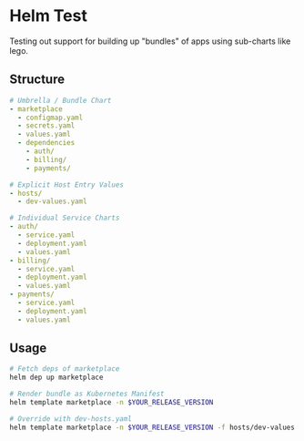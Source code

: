 # Helm Test

Testing out support for building up "bundles" of apps using sub-charts like
lego.

## Structure
```yaml
# Umbrella / Bundle Chart
- marketplace
  - configmap.yaml
  - secrets.yaml
  - values.yaml
  - dependencies
    - auth/
    - billing/
    - payments/

# Explicit Host Entry Values
- hosts/
  - dev-values.yaml

# Individual Service Charts
- auth/
  - service.yaml
  - deployment.yaml
  - values.yaml
- billing/
  - service.yaml
  - deployment.yaml
  - values.yaml
- payments/
  - service.yaml
  - deployment.yaml
  - values.yaml
```

## Usage
```bash
# Fetch deps of marketplace
helm dep up marketplace

# Render bundle as Kubernetes Manifest
helm template marketplace -n $YOUR_RELEASE_VERSION

# Override with dev-hosts.yaml
helm template marketplace -n $YOUR_RELEASE_VERSION -f hosts/dev-values.yaml
```
